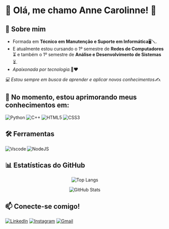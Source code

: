 
# 🙈 Olá, me chamo Anne Carolinne! 👋

## 🚀 Sobre mim
 <ul>
  <li>Formada em <b>Técnico em Manutenção e Suporte em Informática</b>🖥🪛.</li>
  <li>E atualmente estou cursando o 1º semestre de <b>Redes de Computadores</b>⏳ e também o 1º semestre de <b>Análise e Desenvolvimento de Sistemas</b>⏳.</li>
  <li><i>Apaixonada por tecnologia.</i>🥰❤</li>
 </ul>
<i>💻 Estou sempre em busca de aprender e aplicar novos conhecimentos✍.</i>

## 🌱 No momento, estou aprimorando meus conhecimentos em:

![Python](https://img.shields.io/badge/python-3670A0?style=for-the-badge&logo=python&logoColor=ffdd54)
![C++](https://img.shields.io/badge/C%2B%2B-00599C?style=for-the-badge&logo=c%2B%2B&logoColor=white)
![HTML5](https://img.shields.io/badge/HTML5-E34F26?style=for-the-badge&logo=html5&logoColor=white)
	![CSS3](https://img.shields.io/badge/CSS3-1572B6?style=for-the-badge&logo=css3&logoColor=white)

 ## 🛠️ Ferramentas

 ![Vscode](https://img.shields.io/badge/Vscode-007ACC?style=for-the-badge&logo=visual-studio-code&logoColor=white)
 ![NodeJS](https://img.shields.io/badge/node.js-6DA55F?style=for-the-badge&logo=node.js&logoColor=white)

## 📊 Estatísticas do GitHub
<div align="center"> 

![Top Langs](https://github-readme-stats-git-masterrstaa-rickstaa.vercel.app/api/top-langs/?username=carolinne-anne&layout=compact&bg_color=000&border_color=30A3DC&title_color=E94D5F&text_color=FFF) 

![GitHub Stats](https://github-readme-stats.vercel.app/api?username=carolinne-anne&theme=transparent&bg_color=000&border_color=30A3DC&show_icons=true&icon_color=30A3DC&title_color=E94D5F&text_color=FFF) </div>

## 📫 Conecte-se comigo!

[![LinkedIn](https://img.shields.io/badge/LinkedIn-0077B5?style=for-the-badge&logo=linkedin&logoColor=white)](https://www.linkedin.com/in/carolinne-anne/)
[![Instagram](https://img.shields.io/badge/-Instagram-%23E4405F?style=for-the-badge&logo=instagram&logoColor=white)](https://www.instagram.com/andrade.carolinne/)
[![Gmail](https://img.shields.io/badge/Gmail-333333?style=for-the-badge&logo=gmail&logoColor=red)](mailto:andrade.annecarolinne@gmail.com)
